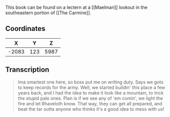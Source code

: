  

This book can be found on a lectern at a [[Maelmari]] lookout in the southeastern portion of [[The Carmine]].

## Coordinates
| **X** | **Y** | **Z** |
| :---: | :---: | :---: |
| -2083 |  123  | 5987  |

## Transcription
> Ima smartest one here, so boss put me on writing duty. Says we gots to keep records for the army. Well, we started buildin' this place a few years back, and I had the idea to make it look like a mountain, to trick the stupid pale ones. Plan is if we see any of 'em comin', we light the fire and let Rhaveloth know. That way, they can get all prepared, and beat the tar outta anyone who thinks it's a good idea to mess with us!
